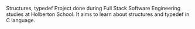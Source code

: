Structures, typedef
Project done during Full Stack Software Engineering studies at Holberton School. It aims to learn about structures and typedef in C language.
